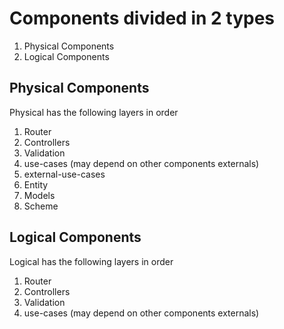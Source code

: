 # Components divided in 2 types

1. Physical Components
2. Logical Components

## Physical Components

Physical has the following layers in order

1. Router
2. Controllers
3. Validation
4. use-cases (may depend on other components externals)
5. external-use-cases
6. Entity
7. Models
8. Scheme

## Logical Components

Logical has the following layers in order

1. Router
2. Controllers
3. Validation
4. use-cases (may depend on other components externals)
